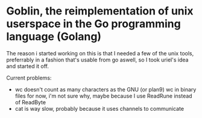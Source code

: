 Goblin, the reimplementation of unix userspace in the Go programming language (Golang)
===================

The reason i started working on this is that I needed a few of the unix tools, preferrably in a fashion that's usable from go aswell, so I took uriel's idea and started it off.


Current problems:

* wc doesn't count as many characters as the GNU (or plan9) wc in binary files for now, i'm not sure why, maybe because I use ReadRune instead of ReadByte
* cat is way slow, probably because it uses channels to communicate